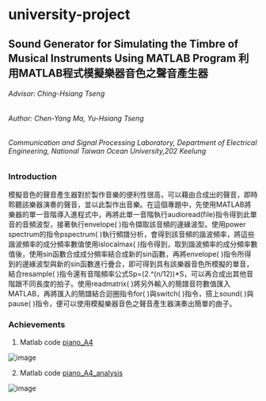 # university-project

## Sound Generator for Simulating the Timbre of Musical Instruments Using MATLAB Program 利用MATLAB程式模擬樂器音色之聲音產生器

###### Advisor: Ching-Hsiang Tseng
###### Author: Chen-Yang Ma, Yu-Hsiang Tseng
###### Communication and Signal Processing Laboratory, Department of Electrical Engineering, National Taiwan Ocean University,202 Keelung

### Introduction

模擬音色的聲音產生器對於製作音樂的便利性很高，可以藉由合成出的聲音，即時聆聽該樂器演奏的聲音，並以此製作出音樂。在這個專題中，先使用MATLAB將樂器的單一音階導入進程式中，再將此單一音階執行audioread(file)指令得到此單音的音頻波型，接著執行envelope( )指令擷取該音頻的邊緣波型。使用power spectrum的指令pspectrum( )執行頻譜分析，會得到該音頻的諧波頻率，將這些諧波頻率的成分頻率數值使用islocalmax( )指令得到，取到諧波頻率的成分頻率數值後，使用sin函數合成成分頻率結合成新的sin函數，再將envelope( )指令所得到的邊緣波型與新的sin函數進行疊合，即可得到具有該樂器音色所模擬的單音，結合resample( )指令還有音階頻率公式Sp=(2.^(n/12))*S，可以再合成出其他音階跟不同長度的拍子。使用readmatrix( )將另外輸入的簡譜音符數值匯入MATLAB，再將匯入的簡譜結合迴圈指令for( )與switch( )指令，搭上sound( )與pause( )指令，便可以使用模擬樂器音色之聲音產生器演奏出簡單的曲子。

### Achievements
1. Matlab code [piano_A4](https://github.com/Enohpgogo/university-project/blob/main/piano-synthesis/piano_A4.m)

![image](https://github.com/Enohpgogo/university-project/blob/main/IMG/piano_A4.jpg)

2. Matlab code [piano_A4_analysis](https://github.com/Enohpgogo/university-project/blob/main/piano-synthesis/piano_A4_analysis.m)

![image](https://github.com/Enohpgogo/university-project/blob/main/IMG/piano_A4_analysis.jpg)

